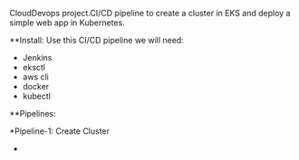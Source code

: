 CloudDevops project.CI/CD pipeline to create a cluster in EKS and deploy a simple web app in Kubernetes.

**Install:
Use this CI/CD pipeline we will need:
* Jenkins
* eksctl
* aws cli
* docker
* kubectl

**Pipelines:

*Pipeline-1: Create Cluster


*
